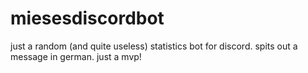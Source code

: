 # miesesdiscordbot

just a random (and quite useless) statistics bot for discord. spits out a message in german. just a mvp!
